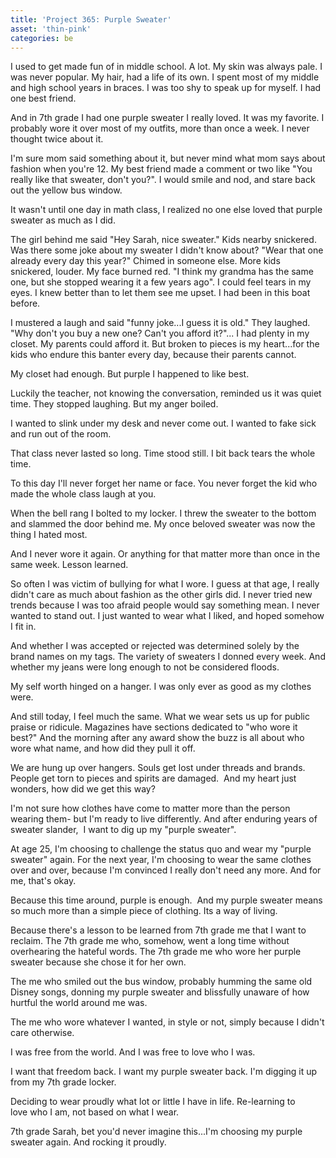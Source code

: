 ```yaml
---
title: 'Project 365: Purple Sweater'
asset: 'thin-pink'
categories: be
---
```


I used to get made fun of in middle school. A lot. My skin was always pale. I was never popular. My hair, had a life of its own. I spent most of my middle and high school years in braces. I was too shy to speak up for myself. I had one best friend.

And in 7th grade I had one purple sweater I really loved. It was my favorite. I probably wore it over most of my outfits, more than once a week. I never thought twice about it.

I'm sure mom said something about it, but never mind what mom says about fashion when you're 12. My best friend made a comment or two like "You really like that sweater, don't you?". I would smile and nod, and stare back out the yellow bus window.

It wasn't until one day in math class, I realized no one else loved that purple sweater as much as I did.

The girl behind me said "Hey Sarah, nice sweater." Kids nearby snickered. Was there some joke about my sweater I didn't know about? "Wear that one already every day this year?" Chimed in someone else. More kids snickered, louder. My face burned red. "I think my grandma has the same one, but she stopped wearing it a few years ago". I could feel tears in my eyes. I knew better than to let them see me upset. I had been in this boat before.

I mustered a laugh and said "funny joke...I guess it is old." They laughed. "Why don't you buy a new one? Can't you afford it?"... I had plenty in my closet. My parents could afford it. But broken to pieces is my heart...for the kids who endure this banter every day, because their parents cannot.

My closet had enough. But purple I happened to like best.

Luckily the teacher, not knowing the conversation, reminded us it was quiet time. They stopped laughing. But my anger boiled.

I wanted to slink under my desk and never come out. I wanted to fake sick and run out of the room.

That class never lasted so long. Time stood still. I bit back tears the whole time.

To this day I'll never forget her name or face. You never forget the kid who made the whole class laugh at you.

When the bell rang I bolted to my locker. I threw the sweater to the bottom and slammed the door behind me. My once beloved sweater was now the thing I hated most.

And I never wore it again. Or anything for that matter more than once in the same week. Lesson learned.

So often I was victim of bullying for what I wore. I guess at that age, I really didn't care as much about fashion as the other girls did. I never tried new trends because I was too afraid people would say something mean. I never wanted to stand out. I just wanted to wear what I liked, and hoped somehow I fit in.

And whether I was accepted or rejected was determined solely by the brand names on my tags. The variety of sweaters I donned every week. And whether my jeans were long enough to not be considered floods.

My self worth hinged on a hanger. I was only ever as good as my clothes were.

And still today, I feel much the same. What we wear sets us up for public praise or ridicule. Magazines have sections dedicated to "who wore it best?" And the morning after any award show the buzz is all about who wore what name, and how did they pull it off.

We are hung up over hangers. Souls get lost under threads and brands. People get torn to pieces and spirits are damaged.  And my heart just wonders, how did we get this way?

I'm not sure how clothes have come to matter more than the person wearing them- but I'm ready to live differently. And after enduring years of sweater slander,  I want to dig up my "purple sweater".

At age 25, I'm choosing to challenge the status quo and wear my "purple sweater" again. For the next year, I'm choosing to wear the same clothes over and over, because I'm convinced I really don't need any more. And for me, that's okay.

Because this time around, purple is enough.  And my purple sweater means so much more than a simple piece of clothing. Its a way of living.

Because there's a lesson to be learned from 7th grade me that I want to reclaim. The 7th grade me who, somehow, went a long time without overhearing the hateful words. The 7th grade me who wore her purple sweater because she chose it for her own.

The me who smiled out the bus window, probably humming the same old Disney songs, donning my purple sweater and blissfully unaware of how hurtful the world around me was.

The me who wore whatever I wanted, in style or not, simply because I didn't care otherwise.

I was free from the world. And I was free to love who I was.

I want that freedom back. I want my purple sweater back. I'm digging it up from my 7th grade locker.

Deciding to wear proudly what lot or little I have in life. Re-learning to love who I am, not based on what I wear.

7th grade Sarah, bet you'd never imagine this...I'm choosing my purple sweater again. And rocking it proudly.



